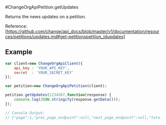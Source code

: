 #ChangeOrgApiPetition.getUpdates

Returns the news updates on a petition.

Reference: [https://github.com/change/api_docs/blob/master/v1/documentation/resources/petitions/updates.md#get-petitionspetition_idupdates]

Example
------
```javascript
var client=new ChangeOrgApiClient({
	api_key	: 'YOUR_API_KEY',
	secret 	: 'YOUR_SECRET_KEY'
});

var petition=new ChangeOrgApiPetition(client);

petition.getUpdates(1234567,function(response) {
	console.log(JSON.stringify(response.getData()));
});

// Console Output:
// {"page":1,"prev_page_endpoint":null,"next_page_endpoint":null,"total_pages":1,"updates":[...]}
```
